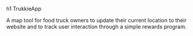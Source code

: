 h1 TrukkieApp

A map tool for food truck owners to update their current location to their website and to track user interaction through a simple rewards program.
